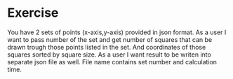 # Exercise
You have 2 sets  of points (x-axis,y-axis) provided in json format. 
As a user I want to pass number of the set and get number of squares that can be drawn trough those points listed in the set. And coordinates of those squares sorted by square size. 
As a user I want result to be writen into separate json file as well. File name contains set number and calculation time.
